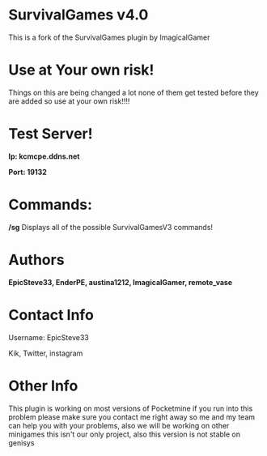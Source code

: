 # SurvivalGames v4.0
This is a fork of the SurvivalGames plugin by ImagicalGamer

# Use at Your own risk!
Things on this are being changed a lot none of them get tested before they are added so use at your own risk!!!!

# Test Server!
**Ip: kcmcpe.ddns.net**

**Port: 19132**

# Commands:

**/sg** Displays all of the possible SurvivalGamesV3 commands!

# Authors
**EpicSteve33, EnderPE, austina1212, ImagicalGamer, remote_vase**

# Contact Info

Username: EpicSteve33 

Kik, Twitter, instagram

# Other Info

This plugin is working on most versions of Pocketmine if you run into this problem please make sure you contact me right away so me and my team can help you with your problems, also we will be working on other minigames this isn't our only project, also this version is not stable on genisys
